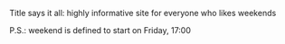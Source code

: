 Title says it all: highly informative site for everyone who likes weekends

P.S.: weekend is defined to start on Friday, 17:00
